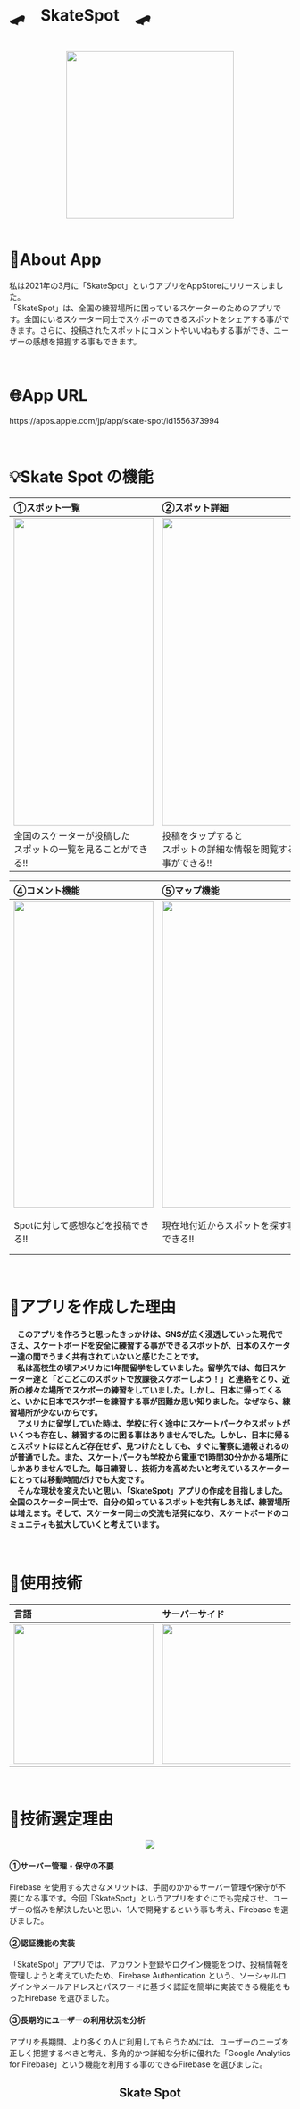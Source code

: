 <br>

# 🛹　SkateSpot　🛹
<br>

<div align="center">
<img src="https://user-images.githubusercontent.com/71866173/112087903-30059f80-8bd2-11eb-86c4-577a2b3f9b43.png" width="300px" height="300px">
</div>
<br>

# :iphone:About App
<p> 私は2021年の3月に「SkateSpot」というアプリをAppStoreにリリースしました。<br>「SkateSpot」は、全国の練習場所に困っているスケーターのためのアプリです。全国にいるスケーター同士でスケボーのできるスポットをシェアする事ができます。さらに、投稿されたスポットにコメントやいいねもする事ができ、ユーザーの感想を把握する事もできます。</p>
<br>

# :globe_with_meridians:App URL
<p> https://apps.apple.com/jp/app/skate-spot/id1556373994 </p>
<br>

# :bulb:Skate Spot の機能

|①スポット一覧|②スポット詳細|③いいね機能|
|:---|:---|:---|
|<img src="https://user-images.githubusercontent.com/71866173/112494846-b71b6900-8dc6-11eb-96c5-ef10750244f7.png" width="250px" height="550px">|<img src="https://user-images.githubusercontent.com/71866173/112497219-c13e6700-8dc8-11eb-82e4-ad86b5b3ca45.png" width="250px" height="550px">|<img src="https://user-images.githubusercontent.com/71866173/112697847-cb955980-8ecb-11eb-996c-63f6f8b6cd71.png" width="250px" height="250px">|
|全国のスケーターが投稿した<br>スポットの一覧を見ることができる!!|投稿をタップすると<br>スポットの詳細な情報を閲覧する事ができる!!|投稿にいいねすることができる!!|


|④コメント機能|⑤マップ機能|⑥投稿機能|
|:---|:---|:---|
|<img src="https://user-images.githubusercontent.com/71866173/112697550-24182700-8ecb-11eb-90ee-fd9679e24d4b.png" width="250px" height="550px">|<img src="https://user-images.githubusercontent.com/71866173/112500622-e54f7780-8dcb-11eb-82d8-b8da52fa1d21.png" width="250px" height="550px">|<img src="https://user-images.githubusercontent.com/71866173/112698121-5bd39e80-8ecc-11eb-9922-e6f1c99c08d2.png" width="250px" height="550px">|
|Spotに対して感想などを投稿できる!!　|現在地付近からスポットを探す事できる!!|あらかじめ用意されたフォームから<br>スポットを気軽にシェアできる!!|
<br>

# :key:アプリを作成した理由
#### 　このアプリを作ろうと思ったきっかけは、SNSが広く浸透していった現代でさえ、スケートボードを安全に練習する事ができるスポットが、日本のスケーター達の間でうまく共有されていないと感じたことです。<br>　私は高校生の頃アメリカに1年間留学をしていました。留学先では、毎日スケーター達と「どこどこのスポットで放課後スケボーしよう！」と連絡をとり、近所の様々な場所でスケボーの練習をしていました。しかし、日本に帰ってくると、いかに日本でスケボーを練習する事が困難か思い知りました。なぜなら、練習場所が少ないからです。<br>　アメリカに留学していた時は、学校に行く途中にスケートパークやスポットがいくつも存在し、練習するのに困る事はありませんでした。しかし、日本に帰るとスポットはほとんど存在せず、見つけたとしても、すぐに警察に通報されるのが普通でした。また、スケートパークも学校から電車で1時間30分かかる場所にしかありませんでした。毎日練習し、技術力を高めたいと考えているスケーターにとっては移動時間だけでも大変です。<br>　そんな現状を変えたいと思い、「SkateSpot」アプリの作成を目指しました。全国のスケーター同士で、自分の知っているスポットを共有しあえば、練習場所は増えます。そして、スケーター同士の交流も活発になり、スケートボードのコミュニティも拡大していくと考えています。
<br>

# :open_file_folder:使用技術
|言語|サーバーサイド|マップ|
|:---|:---|:---|
|<img src="https://user-images.githubusercontent.com/71866173/112707416-9f3f0480-8eee-11eb-9589-3b5037b49ebb.jpg"  width="250px" heght="100px">|<img src="https://user-images.githubusercontent.com/71866173/112088986-21b88300-8bd4-11eb-8fec-2f7732ca7b5f.png"  width="250px" heght="100px">|<img src="https://user-images.githubusercontent.com/71866173/112707603-f98c9500-8eef-11eb-8e7d-045ad8eca52a.png" width="250px" heght="100px"> |
<br>

# :low_brightness:技術選定理由

<div align="center"><img src="https://user-images.githubusercontent.com/71866173/112088986-21b88300-8bd4-11eb-8fec-2f7732ca7b5f.png" width=device-width heght="100px"></div>

 #### ①サーバー管理・保守の不要
 <p>Firebase を使用する大きなメリットは、手間のかかるサーバー管理や保守が不要になる事です。今回「SkateSpot」というアプリをすぐにでも完成させ、ユーザーの悩みを解決したいと思い、1人で開発するという事も考え、Firebase を選びました。</p>
 
 #### ②認証機能の実装
 <p>「SkateSpot」アプリでは、アカウント登録やログイン機能をつけ、投稿情報を管理しようと考えていたため、Firebase Authentication という、ソーシャルログインやメールアドレスとパスワードに基づく認証を簡単に実装できる機能をもったFirebase を選びました。</p>
 
 #### ③長期的にユーザーの利用状況を分析
 <p>アプリを長期間、より多くの人に利用してもらうためには、ユーザーのニーズを正しく把握するべきと考え、多角的かつ詳細な分析に優れた「Google Analytics for Firebase」という機能を利用する事のできるFirebase を選びました。</p>

<h2 align="center">Skate Spot</h2>
